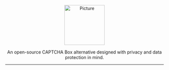 <p align="center">
  <a href="https://github.com/librecap/librecap">
      <picture>
          <source height="128" media="(prefers-color-scheme: dark)" srcset="https://github.com/librecap/librecap/releases/download/v0.1.0-img/LibreCap-dark.webp">
          <source height="128" media="(prefers-color-scheme: light)" srcset="https://github.com/librecap/librecap/releases/download/v0.1.0-img/LibreCap-light.webp">
          <img height="128" alt="Picture" src="https://github.com/librecap/librecap/releases/download/v0.1.0-img/LibreCap-light.webp">
      </picture>
  </a>
</p>
<p align="center">
  An open-source CAPTCHA Box alternative designed with privacy and data protection in mind.
</p>

---
